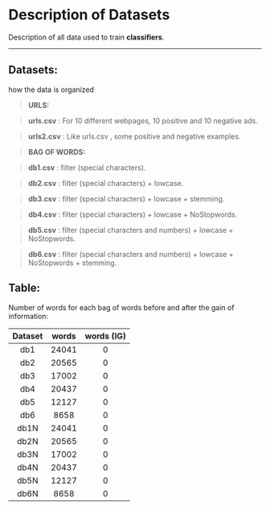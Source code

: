 Description of Datasets
===================
Description of all data used to train **classifiers**.

----------

Datasets:
-------------

how the data is organized

> **URLS:**

>  **urls.csv** : For 10 different webpages, 10 positive and 10 negative ads.

>  **urls2.csv** : Like urls.csv , some positive and negative examples.

>**BAG OF WORDS:**

>  **db1.csv** : filter (special characters).

>  **db2.csv** : filter (special characters) + lowcase.

>  **db3.csv** : filter (special characters) + lowcase + stemming.

>  **db4.csv** : filter (special characters) + lowcase + NoStopwords.

>  **db5.csv** : filter (special characters and numbers) + lowcase + NoStopwords.

>  **db6.csv** : filter (special characters and numbers) + lowcase + NoStopwords + stemming.

Table:
------------- 
Number of words for each bag of words before and after the gain of information:


Dataset     | words      | words (IG)
:---------: | :--------: | :------:
db1         | 24041      | 0
db2         | 20565      | 0
db3         | 17002      | 0
db4         | 20437      | 0
db5         | 12127      | 0
db6         | 8658       | 0
db1N        | 24041      | 0
db2N        | 20565      | 0
db3N        | 17002      | 0
db4N        | 20437      | 0
db5N        | 12127      | 0
db6N        | 8658       | 0